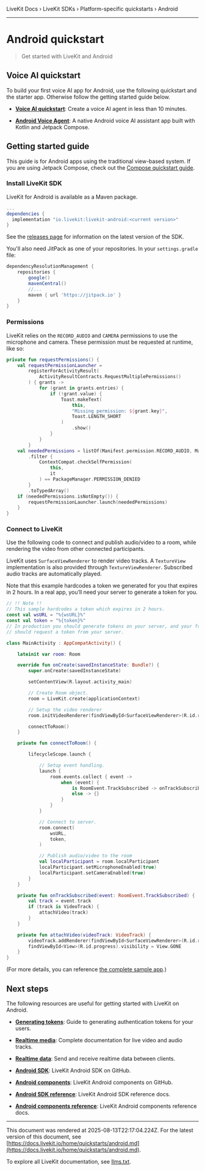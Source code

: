 LiveKit Docs › LiveKit SDKs › Platform-specific quickstarts › Android

---

# Android quickstart

> Get started with LiveKit and Android

## Voice AI quickstart

To build your first voice AI app for Android, use the following quickstart and the starter app. Otherwise follow the getting started guide below.

- **[Voice AI quickstart](https://docs.livekit.io/agents/start/voice-ai.md)**: Create a voice AI agent in less than 10 minutes.

- **[Android Voice Agent](https://github.com/livekit-examples/agent-starter-android)**: A native Android voice AI assistant app built with Kotlin and Jetpack Compose.

## Getting started guide

This guide is for Android apps using the traditional view-based system. If you are using Jetpack Compose, check out the [Compose quickstart guide](https://docs.livekit.io/home/quickstarts/android-compose.md).

### Install LiveKit SDK

LiveKit for Android is available as a Maven package.

```groovy
...
dependencies {
  implementation "io.livekit:livekit-android:<current version>"
}

```

See the [releases page](https://github.com/livekit/client-sdk-android/releases) for information on the latest version of the SDK.

You'll also need JitPack as one of your repositories. In your `settings.gradle` file:

```groovy
dependencyResolutionManagement {
    repositories {
        google()
        mavenCentral()
        //...
        maven { url 'https://jitpack.io' }
    }
}

```

### Permissions

LiveKit relies on the `RECORD_AUDIO` and `CAMERA` permissions to use the microphone and camera. These permission must be requested at runtime, like so:

```kt
private fun requestPermissions() {
    val requestPermissionLauncher =
        registerForActivityResult(
            ActivityResultContracts.RequestMultiplePermissions()
        ) { grants ->
            for (grant in grants.entries) {
                if (!grant.value) {
                    Toast.makeText(
                        this,
                        "Missing permission: ${grant.key}",
                        Toast.LENGTH_SHORT
                    )
                        .show()
                }
            }
        }
    val neededPermissions = listOf(Manifest.permission.RECORD_AUDIO, Manifest.permission.CAMERA)
        .filter {
            ContextCompat.checkSelfPermission(
                this,
                it
            ) == PackageManager.PERMISSION_DENIED
        }
        .toTypedArray()
    if (neededPermissions.isNotEmpty()) {
        requestPermissionLauncher.launch(neededPermissions)
    }
}

```

### Connect to LiveKit

Use the following code to connect and publish audio/video to a room, while rendering the video from other connected participants.

LiveKit uses `SurfaceViewRenderer` to render video tracks. A `TextureView` implementation is also provided through `TextureViewRenderer`. Subscribed audio tracks are automatically played.

Note that this example hardcodes a token we generated for you that expires in 2 hours. In a real app, you’ll need your server to generate a token for you.

```kt
// !! Note !!
// This sample hardcodes a token which expires in 2 hours.
const val wsURL = "%{wsURL}%"
const val token = "%{token}%"
// In production you should generate tokens on your server, and your frontend
// should request a token from your server.

class MainActivity : AppCompatActivity() {

    lateinit var room: Room

    override fun onCreate(savedInstanceState: Bundle?) {
        super.onCreate(savedInstanceState)

        setContentView(R.layout.activity_main)

        // Create Room object.
        room = LiveKit.create(applicationContext)

        // Setup the video renderer
        room.initVideoRenderer(findViewById<SurfaceViewRenderer>(R.id.renderer))

        connectToRoom()
    }

    private fun connectToRoom() {

        lifecycleScope.launch {

            // Setup event handling.
            launch {
                room.events.collect { event ->
                    when (event) {
                        is RoomEvent.TrackSubscribed -> onTrackSubscribed(event)
                        else -> {}
                    }
                }
            }

            // Connect to server.
            room.connect(
                wsURL,
                token,
            )

            // Publish audio/video to the room
            val localParticipant = room.localParticipant
            localParticipant.setMicrophoneEnabled(true)
            localParticipant.setCameraEnabled(true)
        }
    }

    private fun onTrackSubscribed(event: RoomEvent.TrackSubscribed) {
        val track = event.track
        if (track is VideoTrack) {
            attachVideo(track)
        }
    }

    private fun attachVideo(videoTrack: VideoTrack) {
        videoTrack.addRenderer(findViewById<SurfaceViewRenderer>(R.id.renderer))
        findViewById<View>(R.id.progress).visibility = View.GONE
    }
}

```

(For more details, you can reference [the complete sample app](https://github.com/livekit/client-sdk-android/blob/d8c3b2c8ad8c129f061e953eae09fc543cc715bb/sample-app-basic/src/main/java/io/livekit/android/sample/basic/MainActivity.kt#L21).)

## Next steps

The following resources are useful for getting started with LiveKit on Android.

- **[Generating tokens](https://docs.livekit.io/home/server/generating-tokens.md)**: Guide to generating authentication tokens for your users.

- **[Realtime media](https://docs.livekit.io/home/client/tracks.md)**: Complete documentation for live video and audio tracks.

- **[Realtime data](https://docs.livekit.io/home/client/data.md)**: Send and receive realtime data between clients.

- **[Android SDK](https://github.com/livekit/client-sdk-android)**: LiveKit Android SDK on GitHub.

- **[Android components](https://github.com/livekit/components-android)**: LiveKit Android components on GitHub.

- **[Android SDK reference](https://docs.livekit.io/reference/client-sdk-android/index.html.md)**: LiveKit Android SDK reference docs.

- **[Android components reference](https://docs.livekit.io/reference/components/android.md)**: LiveKit Android components reference docs.

---

This document was rendered at 2025-08-13T22:17:04.224Z.
For the latest version of this document, see [https://docs.livekit.io/home/quickstarts/android.md](https://docs.livekit.io/home/quickstarts/android.md).

To explore all LiveKit documentation, see [llms.txt](https://docs.livekit.io/llms.txt).